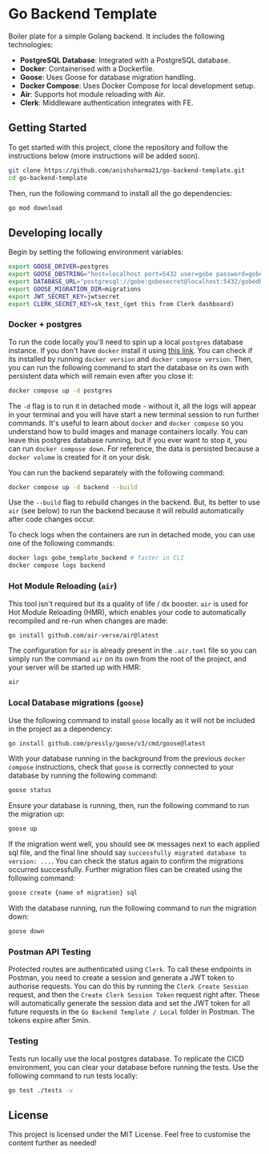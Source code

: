 # Go Backend Template

Boiler plate for a simple Golang backend. It includes the following technologies:

- **PostgreSQL Database**: Integrated with a PostgreSQL database.
- **Docker**: Containerised with a Dockerfile.
- **Goose**: Uses Goose for database migration handling.
- **Docker Compose**: Uses Docker Compose for local development setup.
- **Air**: Supports hot module reloading with Air.
- **Clerk**: Middleware authentication integrates with FE.

## Getting Started

To get started with this project, clone the repository and follow the instructions below (more instructions will be added soon).

```bash
git clone https://github.com/anishsharma21/go-backend-template.git
cd go-backend-template
```

Then, run the following command to install all the go dependencies:

```bash
go mod download
```

## Developing locally

Begin by setting the following environment variables:

```bash
export GOOSE_DRIVER=postgres
export GOOSE_DBSTRING="host=localhost port=5432 user=gobe password=gobesecret dbname=gobedb sslmode=disable"
export DATABASE_URL="postgresql://gobe:gobesecret@localhost:5432/gobedb?sslmode=disable"
export GOOSE_MIGRATION_DIR=migrations
export JWT_SECRET_KEY=jwtsecret
export CLERK_SECRET_KEY=sk_test_(get this from Clerk dashboard)
```

### Docker + postgres

To run the code locally you'll need to spin up a local `postgres` database instance. If you don't have `docker` install it using [this link](https://docs.docker.com/desktop/). You can check if its installed by running `docker version` and `docker compose version`. Then, you can run the following command to start the database on its own with persistent data which will remain even after you close it:

```bash
docker compose up -d postgres
```

The `-d` flag is to run it in detached mode - without it, all the logs will appear in your terminal and you will have start a new terminal session to run further commands. It's useful to learn about `docker` and `docker compose` so you understand how to build images and manage containers locally. You can leave this postgres database running, but if you ever want to stop it, you can run `docker compose down`. For reference, the data is persisted because a `docker volume` is created for it on your disk.

You can run the backend separately with the following command:

```bash
docker compose up -d backend --build
```

Use the `--build` flag to rebuild changes in the backend. But, its better to use `air` (see below) to run the backend because it will rebuild automatically after code changes occur.

To check logs when the containers are run in detached mode, you can use one of the following commands:

```bash
docker logs gobe_template_backend # faster in CLI
docker compose logs backend
```

### Hot Module Reloading (`air`)

This tool isn't required but its a quality of life / dx booster. `air` is used for Hot Module Reloading (HMR), which enables your code to automatically recompiled and re-run when changes are made:

```bash
go install github.com/air-verse/air@latest
```

The configuration for `air` is already present in the `.air.toml` file so you can simply run the command `air` on its own from the root of the project, and your server will be started up with HMR:

```bash
air
```

### Local Database migrations (`goose`)

Use the following command to install `goose` locally as it will not be included in the project as a dependency:

```bash
go install github.com/pressly/goose/v3/cmd/goose@latest
```

With your database running in the background from the previous `docker compose` instructions, check that `goose` is correctly connected to your database by running the following command:

```bash
goose status
```

Ensure your database is running, then, run the following command to run the migration up:

```bash
goose up
```

If the migration went well, you should see `OK` messages next to each applied sql file, and the final line should say `successfully migrated database to version: ...`. You can check the status again to confirm the migrations occurred successfully. Further migration files can be created using the following command:

```bash
goose create {name of migration} sql
```

With the database running, run the following command to run the migration down:

```bash
goose down
```

### Postman API Testing

Protected routes are authenticated using `Clerk`. To call these endpoints in Postman, you need to create a session and generate a JWT token to authorise requests. You can do this by running the `Clerk Create Session` request, and then the `Create Clerk Session Token` request right after. These will automatically generate the session data and set the JWT token for all future requests in the `Go Backend Template / Local` folder in Postman. The tokens expire after 5min.

### Testing

Tests run locally use the local postgres database. To replicate the CICD environment, you can clear your database before running the tests. Use the following command to run tests locally:

```bash
go test ./tests -v
```

## License

This project is licensed under the MIT License.
Feel free to customise the content further as needed!
